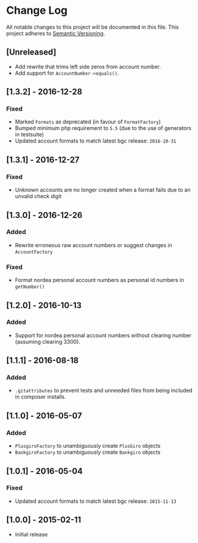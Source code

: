 # Change Log
All notable changes to this project will be documented in this file.
This project adheres to [Semantic Versioning](http://semver.org/).

## [Unreleased]

- Add rewrite that trims left side zeros from account number.
- Add support for `AccountNumber->equals()`.

## [1.3.2] - 2016-12-28

### Fixed
- Marked `Formats` as deprecated (in favour of `FormatFactory`)
- Bumped minimum php requirement to `5.5` (due to the use of generators in testsuite)
- Updated account formats to match latest bgc release: `2016-10-31`

## [1.3.1] - 2016-12-27

### Fixed
- Unknown accounts are no longer created when a format fails due to an unvalid check digit

## [1.3.0] - 2016-12-26

### Added
- Rewrite erroneous raw account numbers or suggest changes in `AccountFactory`

### Fixed
- Format nordea personal account numbers as personal id numbers in `getNumber()`

## [1.2.0] - 2016-10-13

### Added
- Support for nordea personal account numbers without clearing number (assuming clearing 3300).

## [1.1.1] - 2016-08-18

### Added
- `.gitattributes` to prevent tests and unneeded files from being included in composer installs.

## [1.1.0] - 2016-05-07

### Added
- `PlusgiroFactory` to unambiguously create `PlusGiro` objects
- `BankgiroFactory` to unambiguously create `Bankgiro` objects

## [1.0.1] - 2016-05-04

### Fixed
- Updated account formats to match latest bgc release: `2015-11-13`

## [1.0.0] - 2015-02-11
- Initial release

